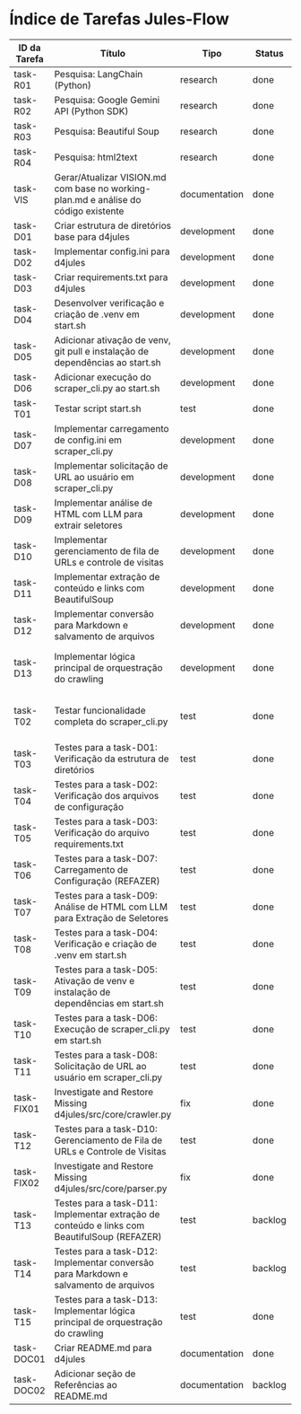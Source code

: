 # Índice de Tarefas Jules-Flow

| ID da Tarefa | Título | Tipo | Status | Prioridade | Dependências | Atribuído |
|--------------|--------|------|--------|------------|--------------|-----------|
| task-R01     | Pesquisa: LangChain (Python) | research | done | high | []           | Jules     |
| task-R02     | Pesquisa: Google Gemini API (Python SDK) | research | done | high | []           | Jules     |
| task-R03     | Pesquisa: Beautiful Soup | research | done | medium | []           | Jules     |
| task-R04     | Pesquisa: html2text      | research | done | medium | []           | Jules     |
| task-VIS     | Gerar/Atualizar VISION.md com base no working-plan.md e análise do código existente | documentation | done | high | []           | Jules     |
| task-D01     | Criar estrutura de diretórios base para d4jules | development | done | high | []           | Jules     |
| task-D02     | Implementar config.ini para d4jules | development | done | high | ["task-D01"] | Jules     |
| task-D03     | Criar requirements.txt para d4jules | development | done | high | []           | Jules     |
| task-D04     | Desenvolver verificação e criação de .venv em start.sh | development | done | medium | []           | Jules     |
| task-D05     | Adicionar ativação de venv, git pull e instalação de dependências ao start.sh | development | done | medium | ["task-D03", "task-D04"] | Jules     |
| task-D06     | Adicionar execução do scraper_cli.py ao start.sh | development | done | medium | ["task-D05"] | Jules     |
| task-T01     | Testar script start.sh   | test | done | medium | ["task-D06"] | Jules     |
| task-D07     | Implementar carregamento de config.ini em scraper_cli.py | development | done | high | ["task-D01", "task-D02"] | Jules     |
| task-D08     | Implementar solicitação de URL ao usuário em scraper_cli.py | development | done | medium | ["task-D07"] | Jules     |
| task-D09     | Implementar análise de HTML com LLM para extrair seletores | development | done | high | ["task-D07", "task-R01", "task-R02"] | Jules     |
| task-D10     | Implementar gerenciamento de fila de URLs e controle de visitas | development | done | medium | []           | Jules     |
| task-D11     | Implementar extração de conteúdo e links com BeautifulSoup | development | done | medium | ["task-R03"] | Jules     |
| task-D12     | Implementar conversão para Markdown e salvamento de arquivos | development | done | medium | ["task-R04", "task-D01"] | Jules     |
| task-D13     | Implementar lógica principal de orquestração do crawling | development | done | high | ["task-D09", "task-D10", "task-D11", "task-D12"] | Jules     |
| task-T02     | Testar funcionalidade completa do scraper_cli.py | test | done | high | ["task-D01", "task-D07", "task-D08", "task-D13"] | Jules     |
| task-T03     | Testes para a task-D01: Verificação da estrutura de diretórios | test | done | medium | ["task-D01"] | Jules     |
| task-T04     | Testes para a task-D02: Verificação dos arquivos de configuração | test | done | medium | ["task-D02"] | Jules     |
| task-T05     | Testes para a task-D03: Verificação do arquivo requirements.txt | test | done | medium | ["task-D03"] | Jules     |
| task-T06     | Testes para a task-D07: Carregamento de Configuração (REFAZER) | test | done | high | ["task-D07"] | Jules     |
| task-T07     | Testes para a task-D09: Análise de HTML com LLM para Extração de Seletores | test | done | high | ["task-D09"] | Jules     |
| task-T08     | Testes para a task-D04: Verificação e criação de .venv em start.sh | test | done | medium | ["task-D04"] | Jules     |
| task-T09     | Testes para a task-D05: Ativação de venv e instalação de dependências em start.sh | test | done | medium | ["task-D05"] | Jules     |
| task-T10     | Testes para a task-D06: Execução de scraper_cli.py em start.sh | test | done | medium | ["task-D06"] | Jules     |
| task-T11     | Testes para a task-D08: Solicitação de URL ao usuário em scraper_cli.py | test | done | medium | ["task-D08"] | Jules     |
| task-FIX01   | Investigate and Restore Missing d4jules/src/core/crawler.py | fix | done | high | ["task-D10"] | Jules     |
| task-T12     | Testes para a task-D10: Gerenciamento de Fila de URLs e Controle de Visitas | test | done | medium | ["task-D10", "task-FIX01"] | Jules     |
| task-FIX02   | Investigate and Restore Missing d4jules/src/core/parser.py | fix | done | high | ["task-D11"] | Jules     |
| task-T13     | Testes para a task-D11: Implementar extração de conteúdo e links com BeautifulSoup (REFAZER) | test | backlog | medium | ["task-D11", "task-FIX02"] | Jules     |
| task-T14     | Testes para a task-D12: Implementar conversão para Markdown e salvamento de arquivos | test | backlog | medium | ["task-D12"] | Jules     |
| task-T15     | Testes para a task-D13: Implementar lógica principal de orquestração do crawling | test | done | high | ["task-D13"] | Jules     |
| task-DOC01   | Criar README.md para d4jules | documentation | done | medium | ["task-D02", "task-D06"] | Jules     |
| task-DOC02   | Adicionar seção de Referências ao README.md | documentation | backlog | low | ["task-DOC01"] | Jules     |
